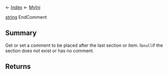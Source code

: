 ← [Index](Api-Index) ← [MyIni](VRage.Game.ModAPI.Ingame.Utilities.MyIni)

[string](System.String) EndComment

## Summary

Get or set a comment to be placed after the last section or item. Is`null`if the section does not exist or has no comment.

## Returns



